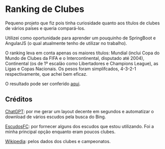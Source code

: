 # Ranking de Clubes 
Pequeno projeto que fiz pois tinha curiosidade quanto aos títulos de clubes de vários países e queria compará-los.

Utilizei como oportunidade para aprender um pouquinho de SpringBoot e AngularJS (o qual atualmente tenho de utilizar no trabalho).

O ranking leva em conta apenas os maiores títulos: Mundial (inclui Copa do Mundo de Clubes da FIFA e o Intercontinental, disputado até 2004), Continental (os de 1º escalão como Libertadores e Champions League), as Ligas e Copas Nacionais. Os pesos foram simplifcados, 4-3-2-1 respectivamente, que achei bem eficaz.

O resultado pode ser conferido [aqui](web/index.html).

## Créditos
[ChatGPT](https://chat.openai.com): por me gerar um layout decente em segundos e automatizar o download de vários escudos pela busca do Bing.

[EscudosFC](https://escudosfc.com.br): por fornecer alguns dos escudos que estou utilizando. Foi a minha principal opção enquanto eram poucos clubes.

[Wikipedia](https://pt.wikipedia.org/): pelos dados dos clubes e campeonatos.